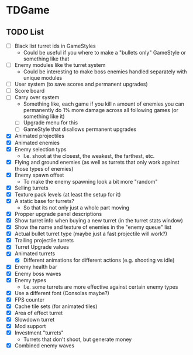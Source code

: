 # TDGame

## TODO List
- [ ] Black list turret ids in GameStyles 
    - Could be useful if you where to make a "bullets only" GameStyle or something like that 
- [ ] Enemy modules like the turret system
    - Could be interesting to make boss enemies handled separately with unique modules
- [ ] User system (to save scores and permanent upgrades) 
- [ ] Score board
- [ ] Carry over system
    - Something like, each game if you kill `n` amount of enemies you can permanently do 1% more damage across all following games (or something like it)
    - [ ] Upgrade menu for this
    - [ ] GameStyle that disallows permanent upgrades
- [X] Animated projectiles
- [X] Animated enemies
- [X] Enemy selection typs
    - I.e. shoot at the closest, the weakest, the farthest, etc. 
- [X] Flying and ground enemies (as well as turrets that only work against those types of enemies)
- [X] Enemy spawn offset
    - To make the enemy spawning look a bit more "random"
- [X] Selling turrets
- [X] Texture pack levels (at least the setup for it)
- [x] A static base for turrets?
    - So that its not only just a whole part moving
- [X] Propper upgrade panel descriptions
- [X] Show turret info when buying a new turret (in the turret stats window)
- [X] Show the name and texture of enemies in the "enemy queue" list
- [X] Actual bullet turret type (maybe just a fast projectile will work?)
- [X] Trailing projectile turrets
- [X] Turret Upgrade values
- [X] Animated turrets
    - [X] Different animations for different actions (e.g. shooting vs idle)
- [X] Enemy health bar
- [X] Enemy boss waves
- [X] Enemy types
    - I.e. some turrets are more effective against certain enemy types
- [X] Use a different font (Consolas maybe?)
- [X] FPS counter
- [X] Cache tile sets (for animated tiles)
- [X] Area of effect turret
- [X] Slowdown turret
- [X] Mod support
- [X] Investment "turrets" 
    - Turrets that don't shoot, but generate money 
- [X] Combined enemy waves
